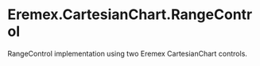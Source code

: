 # Eremex.CartesianChart.RangeControl
RangeControl implementation using two Eremex CartesianChart controls.
